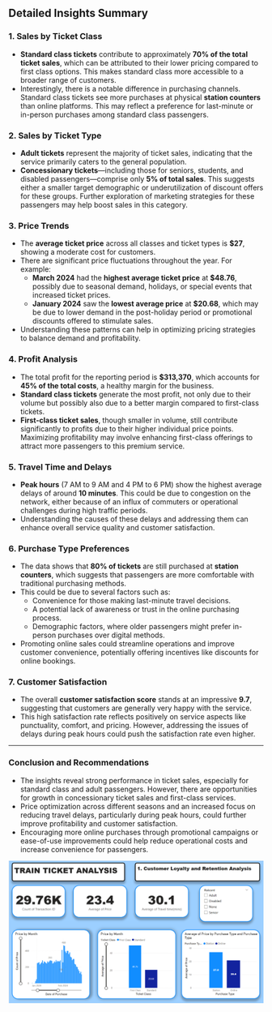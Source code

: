 ## Detailed Insights Summary

### 1. Sales by Ticket Class
- **Standard class tickets** contribute to approximately **70% of the total ticket sales**, which can be attributed to their lower pricing compared to first class options. This makes standard class more accessible to a broader range of customers.
- Interestingly, there is a notable difference in purchasing channels. Standard class tickets see more purchases at physical **station counters** than online platforms. This may reflect a preference for last-minute or in-person purchases among standard class passengers.

### 2. Sales by Ticket Type
- **Adult tickets** represent the majority of ticket sales, indicating that the service primarily caters to the general population.
- **Concessionary tickets**—including those for seniors, students, and disabled passengers—comprise only **5% of total sales**. This suggests either a smaller target demographic or underutilization of discount offers for these groups. Further exploration of marketing strategies for these passengers may help boost sales in this category.

### 3. Price Trends
- The **average ticket price** across all classes and ticket types is **$27**, showing a moderate cost for customers.
- There are significant price fluctuations throughout the year. For example:
  - **March 2024** had the **highest average ticket price** at **$48.76**, possibly due to seasonal demand, holidays, or special events that increased ticket prices.
  - **January 2024** saw the **lowest average price** at **$20.68**, which may be due to lower demand in the post-holiday period or promotional discounts offered to stimulate sales.
- Understanding these patterns can help in optimizing pricing strategies to balance demand and profitability.

### 4. Profit Analysis
- The total profit for the reporting period is **$313,370**, which accounts for **45% of the total costs**, a healthy margin for the business.
- **Standard class tickets** generate the most profit, not only due to their volume but possibly also due to a better margin compared to first-class tickets.
- **First-class ticket sales**, though smaller in volume, still contribute significantly to profits due to their higher individual price points. Maximizing profitability may involve enhancing first-class offerings to attract more passengers to this premium service.

### 5. Travel Time and Delays
- **Peak hours** (7 AM to 9 AM and 4 PM to 6 PM) show the highest average delays of around **10 minutes**. This could be due to congestion on the network, either because of an influx of commuters or operational challenges during high traffic periods.
- Understanding the causes of these delays and addressing them can enhance overall service quality and customer satisfaction.

### 6. Purchase Type Preferences
- The data shows that **80% of tickets** are still purchased at **station counters**, which suggests that passengers are more comfortable with traditional purchasing methods. 
- This could be due to several factors such as:
  - Convenience for those making last-minute travel decisions.
  - A potential lack of awareness or trust in the online purchasing process.
  - Demographic factors, where older passengers might prefer in-person purchases over digital methods.
- Promoting online sales could streamline operations and improve customer convenience, potentially offering incentives like discounts for online bookings.

### 7. Customer Satisfaction
- The overall **customer satisfaction score** stands at an impressive **9.7**, suggesting that customers are generally very happy with the service.
- This high satisfaction rate reflects positively on service aspects like punctuality, comfort, and pricing. However, addressing the issues of delays during peak hours could push the satisfaction rate even higher.

---

### Conclusion and Recommendations
- The insights reveal strong performance in ticket sales, especially for standard class and adult passengers. However, there are opportunities for growth in concessionary ticket sales and first-class services.
- Price optimization across different seasons and an increased focus on reducing travel delays, particularly during peak hours, could further improve profitability and customer satisfaction.
- Encouraging more online purchases through promotional campaigns or ease-of-use improvements could help reduce operational costs and increase convenience for passengers.

![image](https://github.com/ssyasa/Data-Analytics-Projects/blob/main/Train%20Ticket%20Analysis%20Dashboard/Screenshot%202024-10-10%20153106.png)

